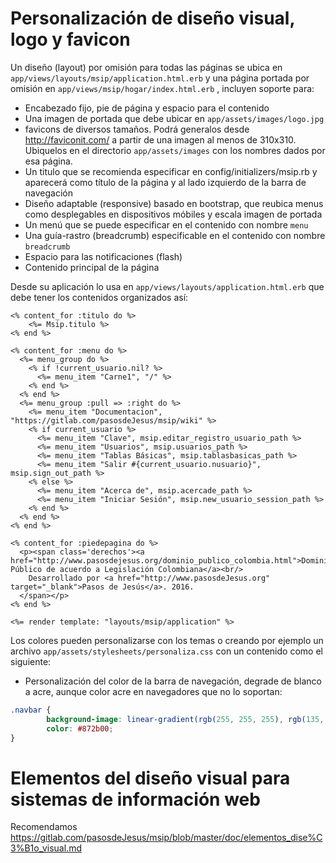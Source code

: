 # Personalización de diseño visual, logo y favicon

Un diseño (layout) por omisión para todas las páginas se ubica en ```app/views/layouts/msip/application.html.erb``` y una página portada por omisión en `app/views/msip/hogar/index.html.erb` , incluyen soporte para:
* Encabezado fijo, pie de página y espacio para el contenido
* Una imagen de portada que debe ubicar en `app/assets/images/logo.jpg`
* favicons de diversos tamaños. Podrá generalos desde http://faviconit.com/ a partir de una imagen al menos de 310x310.  Ubiquelos en el directorio ```app/assets/images``` con los nombres dados por esa página.
* Un titulo que se recomienda especificar en config/initializers/msip.rb y aparecerá como título de la página y al lado izquierdo de la barra de navegación
* Diseño adaptable (responsive) basado en bootstrap, que reubica menus como desplegables en dispositivos móbiles y escala imagen de portada
* Un menú que se puede especificar en el contenido con nombre ```menu```
* Una guía-rastro (breadcrumb) especificable en el contenido con nombre ```breadcrumb```
* Espacio para las notificaciones (flash)
* Contenido principal de la página

Desde su aplicación lo usa en ```app/views/layouts/application.html.erb``` que debe tener los contenidos organizados así:

```
<% content_for :titulo do %>
    <%= Msip.titulo %>
<% end %>

<% content_for :menu do %>
  <%= menu_group do %>
    <% if !current_usuario.nil? %>
      <%= menu_item "Carne1", "/" %>
    <% end %>
  <% end %>
  <%= menu_group :pull => :right do %>
    <%= menu_item "Documentacion", "https://gitlab.com/pasosdeJesus/msip/wiki" %>
    <% if current_usuario %>
      <%= menu_item "Clave", msip.editar_registro_usuario_path %>
      <%= menu_item "Usuarios", msip.usuarios_path %>
      <%= menu_item "Tablas Básicas", msip.tablasbasicas_path %>
      <%= menu_item "Salir #{current_usuario.nusuario}", msip.sign_out_path %>
    <% else %>
      <%= menu_item "Acerca de", msip.acercade_path %>
      <%= menu_item "Iniciar Sesión", msip.new_usuario_session_path %> 
    <% end %>
  <% end %>
<% end %>

<% content_for :piedepagina do %>
  <p><span class='derechos'><a href="http://www.pasosdejesus.org/dominio_publico_colombia.html">Dominio Público de acuerdo a Legislación Colombiana</a><br/>
    Desarrollado por <a href="http://www.pasosdeJesus.org" target="_blank">Pasos de Jesús</a>. 2016. 
  </span></p>
<% end %>

<%= render template: "layouts/msip/application" %>
```


Los colores pueden personalizarse con los temas o creando por ejemplo un archivo  ```app/assets/stylesheets/personaliza.css``` con un contenido como el siguiente:

* Personalización del color de la barra de navegación, degrade de blanco a acre, aunque color acre en navegadores que no lo soportan:
```css
.navbar {
        background-image: linear-gradient(rgb(255, 255, 255), rgb(135, 43, 0));
        color: #872b00;
}
```

# Elementos del diseño visual para sistemas de información web

Recomendamos https://gitlab.com/pasosdeJesus/msip/blob/master/doc/elementos_dise%C3%B1o_visual.md
